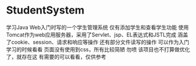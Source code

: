# StudentSystem
学习Java Web入门时写的一个学生管理系统
仅有添加学生和查看学生功能
使用 Tomcat作为web应用服务器，采用了Servlet、jsp、EL表达式和JSTL完成
涵盖了cookie、session、请求和响应等操作
还有部分文件读写的操作
可以作为入门学习的时候看看
页面没有使用到css，所有比较简陋
勿喷
该项目也不打算做优化了，就存在这
有需要的可以看看，仅供参考

